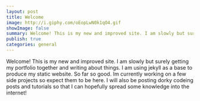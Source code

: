 ```yaml
---
layout: post
title: Welcome 
image: http://i.giphy.com/oEopLwN0k1qO4.gif
showImage: false
summary: Welcome! This is my new and improved site. I am slowly but surely getting my portfolio together and writing about things.
publish: true
categories: general 
---
```


Welcome! This is my new and improved site. I am slowly but surely getting my portfolio together and writing about things.
I am using jekyll as a base to produce my static website. So far so good. Im currently working on a few side projects so expect them to be here. 
I will also be posting dorky codeing posts and tutorials so that I can hopefully spread some knowledge into the internet!

